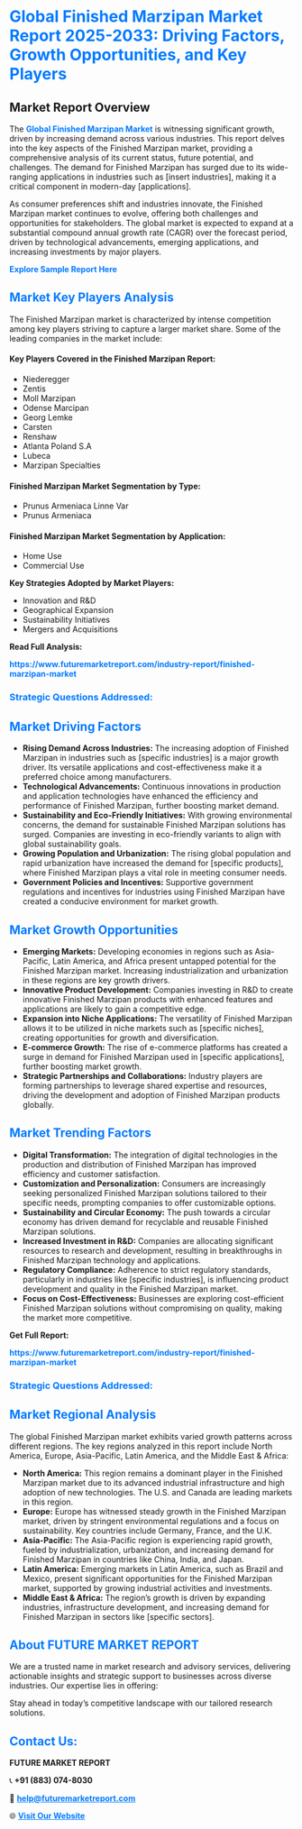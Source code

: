 <h1 style="color: #007BFF;">Global Finished Marzipan Market Report 2025-2033: Driving Factors, Growth Opportunities, and Key Players</h1>

<section id="overview">
<h2>Market Report Overview</h2>
<p>The <a href="https://www.futuremarketreport.com/industry-report/finished-marzipan-market" style="color: #007BFF; text-decoration: none;"><strong>Global Finished Marzipan Market</strong></a> is witnessing significant growth, driven by increasing demand across various industries. This report delves into the key aspects of the Finished Marzipan market, providing a comprehensive analysis of its current status, future potential, and challenges. The demand for Finished Marzipan has surged due to its wide-ranging applications in industries such as [insert industries], making it a critical component in modern-day [applications].</p>
<p>As consumer preferences shift and industries innovate, the Finished Marzipan market continues to evolve, offering both challenges and opportunities for stakeholders. The global market is expected to expand at a substantial compound annual growth rate (CAGR) over the forecast period, driven by technological advancements, emerging applications, and increasing investments by major players.</p>
</section>

<section id="overview">
<p><a href="https://www.futuremarketreport.com/request-sample/reportId=108230" style="color: #007BFF; text-decoration: none;"><strong>Explore Sample Report Here</strong></a></p>
</section>

<section id="key-players">
<h2 style="color: #007BFF;">Market Key Players Analysis</h2>
<p>The Finished Marzipan market is characterized by intense competition among key players striving to capture a larger market share. Some of the leading companies in the market include:</p>
<h4>Key Players Covered in the Finished Marzipan Report:</h4>
<ul><li>Niederegger</li><li>Zentis</li><li>Moll Marzipan</li><li>Odense Marcipan</li><li>Georg Lemke</li><li>Carsten</li><li>Renshaw</li><li>Atlanta Poland S.A</li><li>Lubeca</li><li>Marzipan Specialties</li></ul>
<h4>Finished Marzipan Market Segmentation by Type:</h4>
<ul><li>Prunus Armeniaca Linne Var</li><li>Prunus Armeniaca</li></ul>

<h4>Finished Marzipan Market Segmentation by Application:</h4>
<ul><li>Home Use</li><li>Commercial Use</li></ul>
<p><strong>Key Strategies Adopted by Market Players:</strong></p>
<ul>
<li>Innovation and R&D</li>
<li>Geographical Expansion</li>
<li>Sustainability Initiatives</li>
<li>Mergers and Acquisitions</li>
</ul>
</section>

<section>
<p><strong>Read Full Analysis: </strong></p><a href="https://www.futuremarketreport.com/industry-report/finished-marzipan-market" style="color: #007BFF; text-decoration: none;"><strong>https://www.futuremarketreport.com/industry-report/finished-marzipan-market</strong></a>
<h3 style="color: #007BFF;">Strategic Questions Addressed:</h3>
</section>

<section id="driving-factors">
<h2 style="color: #007BFF;">Market Driving Factors</h2>
<ul>
<li><strong>Rising Demand Across Industries:</strong> The increasing adoption of Finished Marzipan in industries such as [specific industries] is a major growth driver. Its versatile applications and cost-effectiveness make it a preferred choice among manufacturers.</li>
<li><strong>Technological Advancements:</strong> Continuous innovations in production and application technologies have enhanced the efficiency and performance of Finished Marzipan, further boosting market demand.</li>
<li><strong>Sustainability and Eco-Friendly Initiatives:</strong> With growing environmental concerns, the demand for sustainable Finished Marzipan solutions has surged. Companies are investing in eco-friendly variants to align with global sustainability goals.</li>
<li><strong>Growing Population and Urbanization:</strong> The rising global population and rapid urbanization have increased the demand for [specific products], where Finished Marzipan plays a vital role in meeting consumer needs.</li>
<li><strong>Government Policies and Incentives:</strong> Supportive government regulations and incentives for industries using Finished Marzipan have created a conducive environment for market growth.</li>
</ul>
</section>

<section id="growth-opportunities">
<h2 style="color: #007BFF;">Market Growth Opportunities</h2>
<ul>
<li><strong>Emerging Markets:</strong> Developing economies in regions such as Asia-Pacific, Latin America, and Africa present untapped potential for the Finished Marzipan market. Increasing industrialization and urbanization in these regions are key growth drivers.</li>
<li><strong>Innovative Product Development:</strong> Companies investing in R&D to create innovative Finished Marzipan products with enhanced features and applications are likely to gain a competitive edge.</li>
<li><strong>Expansion into Niche Applications:</strong> The versatility of Finished Marzipan allows it to be utilized in niche markets such as [specific niches], creating opportunities for growth and diversification.</li>
<li><strong>E-commerce Growth:</strong> The rise of e-commerce platforms has created a surge in demand for Finished Marzipan used in [specific applications], further boosting market growth.</li>
<li><strong>Strategic Partnerships and Collaborations:</strong> Industry players are forming partnerships to leverage shared expertise and resources, driving the development and adoption of Finished Marzipan products globally.</li>
</ul>
</section>

<section id="trending-factors">
<h2 style="color: #007BFF;">Market Trending Factors</h2>
<ul>
<li><strong>Digital Transformation:</strong> The integration of digital technologies in the production and distribution of Finished Marzipan has improved efficiency and customer satisfaction.</li>
<li><strong>Customization and Personalization:</strong> Consumers are increasingly seeking personalized Finished Marzipan solutions tailored to their specific needs, prompting companies to offer customizable options.</li>
<li><strong>Sustainability and Circular Economy:</strong> The push towards a circular economy has driven demand for recyclable and reusable Finished Marzipan solutions.</li>
<li><strong>Increased Investment in R&D:</strong> Companies are allocating significant resources to research and development, resulting in breakthroughs in Finished Marzipan technology and applications.</li>
<li><strong>Regulatory Compliance:</strong> Adherence to strict regulatory standards, particularly in industries like [specific industries], is influencing product development and quality in the Finished Marzipan market.</li>
<li><strong>Focus on Cost-Effectiveness:</strong> Businesses are exploring cost-efficient Finished Marzipan solutions without compromising on quality, making the market more competitive.</li>
</ul>
</section>

<section>
<p><strong>Get Full Report: </strong></p><a href="https://www.futuremarketreport.com/industry-report/finished-marzipan-market" style="color: #007BFF; text-decoration: none;"><strong>https://www.futuremarketreport.com/industry-report/finished-marzipan-market</strong></a>
<h3 style="color: #007BFF;">Strategic Questions Addressed:</h3>
</section>


<section id="regional-analysis">
<h2 style="color: #007BFF;">Market Regional Analysis</h2>
<p>The global Finished Marzipan market exhibits varied growth patterns across different regions. The key regions analyzed in this report include North America, Europe, Asia-Pacific, Latin America, and the Middle East & Africa:</p>
<ul>
<li><strong>North America:</strong> This region remains a dominant player in the Finished Marzipan market due to its advanced industrial infrastructure and high adoption of new technologies. The U.S. and Canada are leading markets in this region.</li>
<li><strong>Europe:</strong> Europe has witnessed steady growth in the Finished Marzipan market, driven by stringent environmental regulations and a focus on sustainability. Key countries include Germany, France, and the U.K.</li>
<li><strong>Asia-Pacific:</strong> The Asia-Pacific region is experiencing rapid growth, fueled by industrialization, urbanization, and increasing demand for Finished Marzipan in countries like China, India, and Japan.</li>
<li><strong>Latin America:</strong> Emerging markets in Latin America, such as Brazil and Mexico, present significant opportunities for the Finished Marzipan market, supported by growing industrial activities and investments.</li>
<li><strong>Middle East & Africa:</strong> The region’s growth is driven by expanding industries, infrastructure development, and increasing demand for Finished Marzipan in sectors like [specific sectors].</li>
</ul>
</section>

<footer>
<h2 style="color: #007BFF;">About FUTURE MARKET REPORT</h2>
<p>We are a trusted name in market research and advisory services, delivering actionable insights and strategic support to businesses across diverse industries. Our expertise lies in offering:</p>

<p>Stay ahead in today’s competitive landscape with our tailored research solutions.</p>

<h2 style="color: #007BFF;">Contact Us:</h2>
<p><strong>FUTURE MARKET REPORT</strong></p>
<p>📞 <strong>+91 (883) 074-8030</strong></p>
<p>📧 <strong><a href="mailto:help@futuremarketreport.com" style="color: #007BFF;">help@futuremarketreport.com</a></strong></p>
<p>🌐 <strong><a href="https://www.futuremarketreport.com/" style="color: #007BFF;">Visit Our Website</a></strong></p>
</footer>